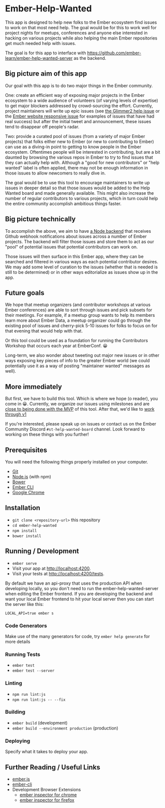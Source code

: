 # Ember-Help-Wanted

This app is designed to help new folks to the Ember ecosystem find issues to work on
that most need help.  The goal would be for this to work well for project nights for 
meetups, conferences and anyone else interested in hacking on various projects while
also helping the main Ember repositories get much needed help with issues.

The goal is for this app to interface with https://github.com/ember-learn/ember-help-wanted-server as the backend.

## Big picture aim of this app

Our goal with this app is to do two major things in the Ember community.

One: create an efficient way of exposing major projects in the Ember ecosystem
to a wide audience of volunteers (of varying levels of expertise) to get major
blockers addressed by crowd-sourcing the effort. Currently, project maintainers
will write up epic issues (see [the Glimmer2 help issue](https://github.com/emberjs/ember.js/issues/13127)
or the [Ember website responsive issue](https://github.com/emberjs/website/issues/2519)
for examples of issues that have had real success) but after the initial tweet
and announcement, these issues tend to disappear off people's radar.

Two: provide a curated pool of issues (from a variety of major Ember projects)
that folks either new to Ember (or new to contributing to Ember) can use as a
diving-in point to getting to know people in the Ember ecosystem. Oftentimes people
will be interested in contributing, but are a bit daunted by browsing the various
repos in Ember to try to find issues that they can actually help with. Although
a "good for new contributors" or "help wanted" label is often applied, there may
not be enough information in those issues to allow newcomers to really dive in.

The goal would be to use this tool to encourage maintainers to write up issues
in deeper detail so that those issues would be added to the Help Wanted board
and made generally available. This might also increase the number of regular
contributors to various projects, which in turn could help the entire community
accomplish ambitious things faster.

## Big picture technically

To accomplish the above, we aim to have [a Node backend](https://github.com/ember-learn/ember-help-wanted-server)
that receives Github webhook notifications about issues across a number of Ember
projects.  The backend will filter those issues and store them to act as our
"pool" of potential issues that potential contributors can work on.

Those issues will then surface in this Ember app, where they can be searched
and filtered in various ways as each potential contributor desires.  We may
add some level of curation to the issues (whether that is needed is still to be
determined) or in other ways editorialize as issues show up in the app.

## Future goals

We hope that meetup organizers (and contributor workshops at various Ember
conferences) are able to sort through issues and pick subsets for their meetings. For example,
if a meetup group wants to help its members learn more about Ember Data,
a meetup organizer could go through the existing pool of issues and cherry-pick
5-10 issues for folks to focus on for that evening that would help with that.

Or this tool could be used as a foundation for running the Contributors Workshop
that occurs each year at EmberConf. :grinning:

Long-term, we also wonder about tweeting out major new issues or in other ways
exposing key pieces of info to the greater Ember world (we could potentially use it
as a way of posting "maintainer wanted" messages as well).

## More immediately
But first, we have to build this tool. Which is where we hope (o reader), you
come in :grinning:.  Currently, we organize our issues using milestones
and are [close to being done with the MVP](https://github.com/ember-learn/ember-help-wanted/issues?q=is%3Aopen+is%3Aissue+milestone%3AMVP) of this tool.  After that, we'd like
to [work through v1](https://github.com/ember-learn/ember-help-wanted/issues?q=is%3Aopen+is%3Aissue+milestone%3Av1)

If you're interested, please speak up on issues or contact us on the Ember Community
Discord `#st-help-wanted-board` channel.  Look forward to working on these things with you
further!

## Prerequisites

You will need the following things properly installed on your computer.

* [Git](https://git-scm.com/)
* [Node.js](https://nodejs.org/) (with npm)
* [Bower](https://bower.io/)
* [Ember CLI](https://ember-cli.com/)
* [Google Chrome](https://google.com/chrome/)

## Installation

* `git clone <repository-url>` this repository
* `cd ember-help-wanted`
* `npm install`
* `bower install`

## Running / Development

* `ember serve`
* Visit your app at [http://localhost:4200](http://localhost:4200).
* Visit your tests at [http://localhost:4200/tests](http://localhost:4200/tests).

By default we have an api-proxy that uses the production API when developing
locally, so you don't need to run the ember-help-wanted-server when editing the
Ember frontend. If you are developing the backend and want your local Ember
frontend to hit your local server then you can start the server like this:

`LOCAL_API=true ember s`

### Code Generators

Make use of the many generators for code, try `ember help generate` for more details

### Running Tests

* `ember test`
* `ember test --server`

### Linting

* `npm run lint:js`
* `npm run lint:js -- --fix`

### Building

* `ember build` (development)
* `ember build --environment production` (production)

### Deploying

Specify what it takes to deploy your app.

## Further Reading / Useful Links

* [ember.js](https://emberjs.com/)
* [ember-cli](https://ember-cli.com/)
* Development Browser Extensions
  * [ember inspector for chrome](https://chrome.google.com/webstore/detail/ember-inspector/bmdblncegkenkacieihfhpjfppoconhi)
  * [ember inspector for firefox](https://addons.mozilla.org/en-US/firefox/addon/ember-inspector/)
